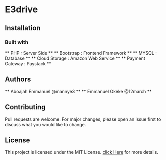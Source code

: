 # E3drive

## Installation


### Built with

** PHP : Server Side **
** Bootstrap : Frontend Framework **
** MYSQL : Database **
** Cloud Storage : Amazon Web Service **
** Payment Gateway : Paystack **

## Authors
** Aboajah Emmanuel @mannye3 **
** Emmanuel Okeke   @12march **

## Contributing

Pull requests are welcome. For major changes, please open an issue first to discuss what you would like to change.

## License
This project is licensed under the MIT License. [click Here](https://choosealicense.com/licenses/mit/) for more details.
